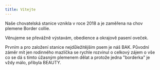 ```yaml
---
title: Vítejte
---
```

Naše chovatelská stanice vznikla v roce 2018 a je zaměřena na chov plemene Border collie.

Věnujeme se převážně výstavám, obedience a okrajově pasení oveček.

Prvním a pro založení stanice nejdůležitějším psem je náš BAK. Původní záměr mít jen rodinného mazlíčka se rychle rozvinul o celkový zájem o vše co se dá s tímto úžasným plemenem dělat a protože jedna "borderka" je vždy málo, přibyla BEAUTY.
